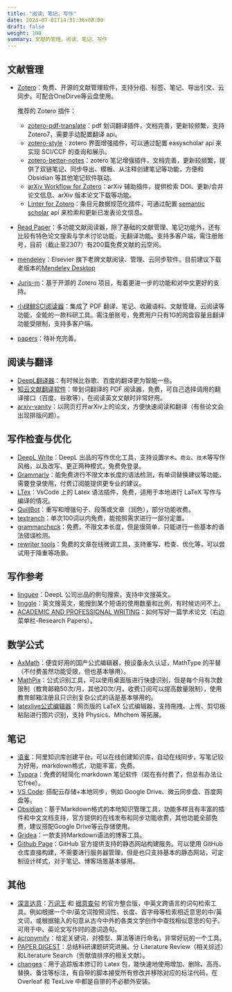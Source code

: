 ```yaml
---
title: "阅读、笔记、写作"
date: 2024-07-01T14:31:36+08:00
draft: false
weight: 100
summary: 文献的管理、阅读、笔记、写作
---
```


## 文献管理

- [Zotero](https://zotero.org/)：免费、开源的文献管理软件，支持分组、标签、笔记、导出引文、云同步。可配合OneDirve等云盘使用。

  推荐的 Zotero 插件：

  - [zotero-pdf-translate](https://github.com/windingwind/zotero-pdf-translate)：pdf 划词翻译插件，文档完善，更新较频繁，支持 Zotero7，需要手动配置翻译 api。
  - [zotero-style](https://github.com/MuiseDestiny/zotero-style)：zotero 界面增强插件，可以通过配置 easyscholar api 来实现 SCI/CCF 的查询和展示。
  - [zotero-better-notes](https://github.com/windingwind/zotero-better-notes)：zotero 笔记增强插件，文档完善，更新较频繁，提供了双链笔记、同步导出、模板、从注释创建笔记等功能，方便和 Obsidian 等其他笔记软件联动。
  - [arXiv Workflow for Zotero](https://github.com/AllanChain/zotero-arxiv-workflow)：arXiv 辅助插件，提供检索 DOI、更新/合并论文信息、arXiv 版本论文下载等功能。
  - [Linter for Zotero](https://github.com/northword/zotero-format-metadata)：条目元数据规范化插件，可通过配置 [semantic scholar](https://www.semanticscholar.org/) api 来检索和更新已发表论文信息。
  
- [Read Paper](https://readpaper.com/)：多功能文献阅读器，除了基础的文献管理、笔记功能外，还有比较有特色论文搜索与学术讨论功能，无翻译功能。支持多客户端，需注册账号，目前（截止至2307）有200篇免费文献的云空间。
- [mendeley](https://www.mendeley.com/)：Elsevier 旗下老牌文献阅读、管理、云同步软件。目前建议下载老版本的[Mendeley Desktop](https://www.mendeley.com/reference-management/mendeley-desktop)
- [Juris-m](https://juris-m.github.io/)：基于开源的 Zotero 项目，有着更进一步的功能和对中文更好的支持。
- [小绿鲸SCI阅读器](https://www.xljsci.com)：集成了 PDF 翻译、笔记、收藏语料、文献管理、云阅读等功能，全能的一款科研工具。需注册账号，免费用户只有1G的网盘容量且翻译功能受限制，支持多客户端。
- [papers](https://www.papersapp.com/)：待补充完善。

## 阅读与翻译

- [DeepL翻译器](https://www.deepl.com/translator)：有时候比谷歌、百度的翻译更为智能一些。
- [知云文献翻译软件](https://www.yuque.com/xtranslator/zy/gga6xa)：带划词翻译的 PDF 阅读器，免费，可自己选择调用的翻译接口（百度、谷歌等），在阅读英文文献时非常好用。
- [arxiv-vanity](https://www.arxiv-vanity.com/)：以网页打开arXiv上的论文，方便快速阅读和翻译（有些论文会出现排版问题）。

## 写作检查与优化

- [DeepL Write](https://www.deepl.com/write)：DeepL 出品的写作优化工具，支持设置`学术`、`商业`、`技术`等写作风格，以及改写、更正两种模式，免费免登录。
- [Grammarly](https://app.grammarly.com/)：能免费进行不限文本长度的语法检测，有单词替换建议等功能，需要登录使用，付费订阅能提供更专业的建议。
- [LTex](https://marketplace.visualstudio.com/items?itemName=valentjn.vscode-ltex)：VsCode 上的 Latex 语法插件，免费，适用于本地进行 LaTeX 写作与编译的情况。
- [QuillBot](https://quillbot.com/)：重写和增强句子、段落或文章（润色），部分功能收费。
- [textranch](https://textranch.com/)：单次100词以内免费，能按照需求进行一部分定置。
- [grammarcheck](https://www.nounplus.net/grammarcheck/)：免费，不限文本长度，但是很简单，只能进行一些基本的语法错误检测。
- [rewriter tools](https://rewritertools.com/)：免费的文章在线微调工具，支持重写、检查、优化等，可以尝试用于降重等场景。

## 写作参考

- [linguee](https://cn.linguee.com)：DeepL 公司出品的例句搜索，支持中文搜英文。
- [linggle](https://linggle.com/)：英文搜英文，能搜到某个短语的使用数量和比例，有时候访问不上。
- [ACADEMIC AND PROFESSIONAL WRITING](https://writing.wisc.edu/handbook/assignments/writing-an-abstract-for-your-research-paper/)：如何写好一篇学术论文（右边菜单栏-Research Papers）。

## 数学公式

- [AxMath](https://www.amyxun.com/)：便宜好用的国产公式编辑器，按设备永久认证，MathType 的平替（不付费虽然功能受限，但也基本够用）。
- [MathPix](https://mathpix.com/)：公式识别工具，可以使用桌面版进行快捷识别，但是每个月有次数限制（教育邮箱50次/月，其他20次/月，收费订阅可以提高数量限制），使用教育邮箱注册且只识别复杂公式的话是基本够用的。
- [latexlive公式编辑器](https://www.latexlive.com/home)：网页版的 LaTeX 公式编辑器，支持拖拽、上传、剪切板粘贴进行图片识别，支持 Physics、Mhchem 等拓展。

## 笔记

- [语雀](https://www.yuque.com/)：阿里知识库创建平台，可以在线创建知识库，自动在线同步，写笔记较为好用，markdown格式，功能丰富，免费。
- [Typora](https://typoraio.cn/)：免费的轻简化 markdown 笔记软件（现在有付费了，但总有办法让它free）。
- [VS Code](https://code.visualstudio.com/): 搭配云存储+本地同步，例如 Google Drive、微云同步盘、百度网盘等。
- [Obsidian](https://obsidian.md/)：基于Markdown格式的本地知识管理工具，功能多样且有丰富的插件和中文文档支持，官方提供的在线发布和同步功能收费，其他功能全部免费，建议搭配Google Drive等云存储使用。
- [Gridea](https://gridea.dev/)：一款支持Markdown语法的博客工具。
- [Github Page](https://docs.github.com/zh/pages/getting-started-with-github-pages/creating-a-github-pages-site)：GitHub 官方提供支持的静态网站构建服务。可以使用 GitHub 仓库直接构建，不需要进行服务器管理，但是也只支持基本的静态网站，可定制设计样式，对于笔记、博客场景基本够用。

## 其他

- [深言达意](https://www.shenyandayi.com/)：[万词王](https://wantwords.thunlp.org/) 和 [据意查句](https://wantquotes.net/) 的官方整合版，中英文跨语言的词句检索工具。例如根据一个中/英文词按照词性、长度、首字母等检索相近意思的中/英文词，或根据输入的句意从古今中外的各类文学创作中查找相似意思的句子。可用于中、英论文写作时的遣词造句。
- [acronymify](http://acronymify.com/search?q)：给定关键词，对模型、算法等进行命名，非常好玩的一个工具。
- [PAPER DIGEST](https://www.paperdigest.org/)：总结科研课题研究进展。分 Literature Review（相关综述）和Literature Search（贡献值排序的相关文献）。
- [changes](http://mirrors.ibiblio.org/CTAN/macros/latex/contrib/changes/changes.english.pdf)：用于追踪版本修订的 Latex 包，能快速地使用增加、删除、高亮、替换、备注等标注，有自带的脚本接受所有修改并移除对应的标注代码，在 Overleaf 和 TexLive 中都是自带的不必额外安装。
